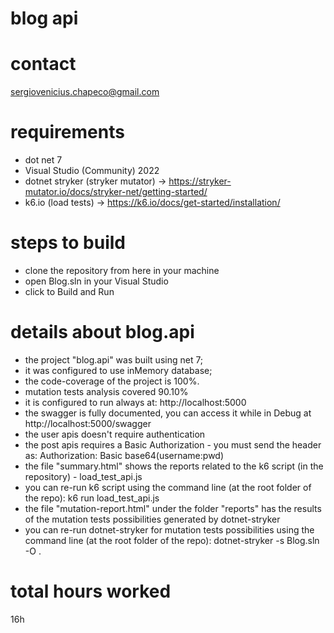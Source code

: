 # blog api

# contact
sergiovenicius.chapeco@gmail.com

# requirements
- dot net 7
- Visual Studio (Community) 2022
- dotnet stryker (stryker mutator) -> https://stryker-mutator.io/docs/stryker-net/getting-started/
- k6.io (load tests) -> https://k6.io/docs/get-started/installation/

# steps to build
- clone the repository from here in your machine
- open Blog.sln in your Visual Studio
- click to Build and Run

# details about blog.api
- the project "blog.api" was built using net 7;
- it was configured to use inMemory database;
- the code-coverage of the project is 100%. 
- mutation tests analysis covered 90.10%
- it is configured to run always at: http://localhost:5000
- the swagger is fully documented, you can access it while in Debug at http://localhost:5000/swagger
- the user apis doesn't require authentication
- the post apis requires a Basic Authorization - you must send the header as: Authorization: Basic base64(username:pwd)
- the file "summary.html" shows the reports related to the k6 script (in the repository) - load_test_api.js
- you can re-run k6 script using the command line (at the root folder of the repo): k6 run load_test_api.js
- the file "mutation-report.html" under the folder "reports" has the results of the mutation tests possibilities generated by dotnet-stryker
- you can re-run dotnet-stryker for mutation tests possibilities using the command line (at the root folder of the repo): dotnet-stryker -s Blog.sln -O .

# total hours worked
16h
